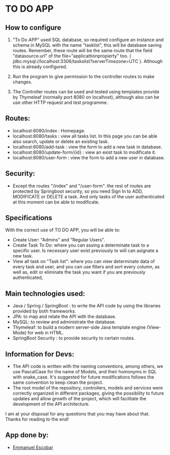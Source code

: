 # TO DO APP
 
## How to configure

1) "To Do APP" used SQL database, so required configure an instance and schema in MySQL with the name "tasklist", this will be database saving routes. Remember, these route will be the same route that the field "datasource.url" of the file="applicattionpropierty" too. ( jdbc:mysql://localhost:3306/taskslist?serverTimezone=UTC ). Although this is already configured.

2) Run the program to give permission to the controller routes to make changes.

3) The Controller routes can be used and tested using templates provide by Thymeleaf (normally port 8080 on localhost), although also can be use other HTTP request and test programme. 

## Routes:
- localhost:8080/index : Homepage.
- localhost:8080/tasks :  view all tasks list. In this page you can be able also search, update or delete an existing task.
- localhost:8080/add-task : view the form to add a new task in database.
- localhost:8080/update-form/{id} : view an exist task to modificate it.
- localhost:8080/user-form : view the form to add a new user in database.

## Security: 
- Except the routes "/index" and "/user-form". the rest of routes are protected by Springboot security, so you need Sign In to ADD, MODIFICATE or DELETE a task. And only tasks of the user authenticated at this moment can be able to modificate.

## Specifications
With the correct use of TO DO APP, you will be able to:
- Create User: "Admins" and "Regular Users". 
- Create Task To Do: where you can assing a determinate task to a specific user. Is necessary user exist previously to will can asignate a new task.
- View all task on "Task list": where you can view determinate data of every task and user, and you can use filters and sort every column, as well as, edit or eliminate the task you want if you are previously authenticated,


## Main technologies used:
- Java / Spring / SpringBoot : to write the API code by using the libraries provided by both frameworks.
- JPA: to map and relate the API with the database.
- MySQL: to review and administrate the database.
- Thymeleaf: to build a modern server-side Java template engine (View-Mode) for web in HTML.
- SpringBoot Security : to provide security to certain routes.


## Information for Devs:
- The API code is written with the naming conventions, among others, we use PascalCase for the name of Models, and their homonyms in SQL with snake_case. It's suggested for future modifications follows the same convention to keep clean the project.
- The root model of the repository, controllers, models and services were correctly organized in different packages, giving the possibility to future updates and allow growth of the project, which will facilitate the development of the API architecture.

I am at your disposal for any questions that you may have about that.
Thanks for reading to the end!

## App done by:
- [Emmanuel Escobar](https://github.com/Emmascobar)
